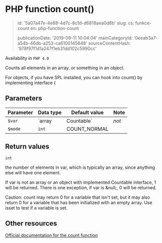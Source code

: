 PHP function count()
====================

> id: '5a07a47e-4e88-4d7c-8c1d-d6818aea0d8b'
> slug:
> 	cs: funkce-count
> 	en: php-function-count
> 
> publicationDate: '2019-09-11 10:04:04'
> mainCategoryId: '0eeab3a7-a54b-46db-a253-ca6100145648'
> sourceContentHash: '978f97f1d1a247f1eb31dd102c5990cc'

Availability in `PHP 4.0`

Counts all elements in an array, or something in an object.
<p>For objects, if you have SPL installed, you can hook into count() by implementing interface {

Parameters
--------------

| Parameter | Data type | Default value | Note |
|-----|-----|-----|-----|
| `$var` | `array|Countable` | *not* | |
| `$mode` | `int` | COUNT_NORMAL | |


Return values
----------------

`int`

the number of elements in var, which is
typically an array, since anything else will have one
element.
</p>
<p>
If var is not an array or an object with
implemented Countable interface,
1 will be returned.
There is one exception, if var is &null;,
0 will be returned.
</p>
<p>
Caution: count may return 0 for a variable that isn't set,
but it may also return 0 for a variable that has been initialized with an
empty array. Use isset to test if a variable is set.

Other resources
------------

[Official documentation for the count function](https://www.php.net/manual/en/function.count.php)
